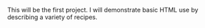 This will be the first project. I will demonstrate basic HTML use by describing a variety of recipes. 

